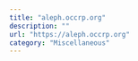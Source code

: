 ```yaml
---
title: "aleph.occrp.org"
description: ""
url: "https://aleph.occrp.org"
category: "Miscellaneous"
---
```

